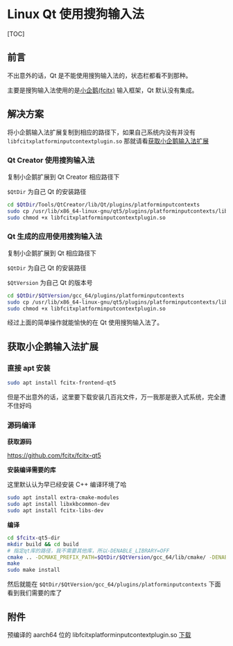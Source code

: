 # Linux Qt 使用搜狗输入法

[TOC]

## 前言

不出意外的话，Qt 是不能使用搜狗输入法的，状态栏都看不到那种。

主要是搜狗输入法使用的是[小企鹅(fcitx)](https://fcitx-im.org/) 输入框架，Qt 默认没有集成。



## 解决方案

将小企鹅输入法扩展复制到相应的路径下，如果自己系统内没有并没有 `libfcitxplatforminputcontextplugin.so` 那就请看[获取小企鹅输入法扩展](#获取小企鹅输入法扩展)



### Qt Creator 使用搜狗输入法

复制小企鹅扩展到 Qt Creator 相应路径下

```$QtDir``` 为自己 Qt 的安装路径

```bash
cd $QtDir/Tools/QtCreator/lib/Qt/plugins/platforminputcontexts
sudo cp /usr/lib/x86_64-linux-gnu/qt5/plugins/platforminputcontexts/libfcitxplatforminputcontextplugin.so .
sudo chmod +x libfcitxplatforminputcontextplugin.so
```



### Qt 生成的应用使用搜狗输入法

复制小企鹅扩展到 Qt 相应路径下

```$QtDir``` 为自己 Qt 的安装路径

`$QtVersion` 为自己 Qt 的版本号

```bash
cd $QtDir/$QtVersion/gcc_64/plugins/platforminputcontexts
sudo cp /usr/lib/x86_64-linux-gnu/qt5/plugins/platforminputcontexts/libfcitxplatforminputcontextplugin.so .
sudo chmod +x libfcitxplatforminputcontextplugin.so
```

经过上面的简单操作就能愉快的在 Qt 使用搜狗输入法了。



## 获取小企鹅输入法扩展

### 直接 apt 安装

```bash
sudo apt install fcitx-frontend-qt5
```

但是不出意外的话，这里要下载安装几百兆文件，万一我那是嵌入式系统，完全遭不住好吗



### 源码编译

**获取源码** 

<https://github.com/fcitx/fcitx-qt5>

**安装编译需要的库**

这里默认认为早已经安装 C++ 编译环境了哈

```bash
sudo apt install extra-cmake-modules
sudo apt install libxkbcommon-dev
sudo apt install fcitx-libs-dev
```

**编译**

```bash
cd $fcitx-qt5-dir
mkdir build && cd build
# 指定qt库的路径，我不需要其他库，所以-DENABLE_LIBRARY=OFF
cmake .. -DCMAKE_PREFIX_PATH=$QtDir/$QtVersion/gcc_64/lib/cmake/ -DENABLE_LIBRARY=OFF
make
sudo make install
```

然后就能在 `$QtDir/$QtVersion/gcc_64/plugins/platforminputcontexts` 下面看到我们需要的库了



## 附件

预编译的 aarch64 位的 libfcitxplatforminputcontextplugin.so [下载](/pages-assitant/QT/004/aarch64/libfcitxplatforminputcontextplugin.so)

